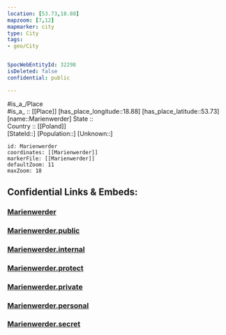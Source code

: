 ```yaml
---
location: [53.73,18.88] 
mapzoom: [7,12] 
mapmarker: city 
type: City
tags:
- geo/City


SpocWebEntityId: 32298
isDeleted: false
confidential: public

---
```

#is_a_/Place  
#is_a_ :: [[Place]] 
[has_place_longitude::18.88] 
[has_place_latitude::53.73] 
[name::Marienwerder] 
State ::  
Country :: [[Poland]]  
[StateId::] 
[Population::] 
[Unknown::] 


```leaflet
id: Marienwerder
coordinates: [[Marienwerder]] 
markerFile: [[Marienwerder]] 
defaultZoom: 11 
maxZoom: 18
```


## Confidential Links & Embeds: 

### [Marienwerder](/_Standards/Earth/Continent/Europe/Europe~East/Poland/Provinces~Poland/Pomeranian/City/Marienwerder.md) 

### [Marienwerder.public](/_public/Earth/Continent/Europe/Europe~East/Poland/Provinces~Poland/Pomeranian/City/Marienwerder.public.md) 

### [Marienwerder.internal](/_internal/Earth/Continent/Europe/Europe~East/Poland/Provinces~Poland/Pomeranian/City/Marienwerder.internal.md) 

### [Marienwerder.protect](/_protect/Earth/Continent/Europe/Europe~East/Poland/Provinces~Poland/Pomeranian/City/Marienwerder.protect.md) 

### [Marienwerder.private](/_private/Earth/Continent/Europe/Europe~East/Poland/Provinces~Poland/Pomeranian/City/Marienwerder.private.md) 

### [Marienwerder.personal](/_personal/Earth/Continent/Europe/Europe~East/Poland/Provinces~Poland/Pomeranian/City/Marienwerder.personal.md) 

### [Marienwerder.secret](/_secret/Earth/Continent/Europe/Europe~East/Poland/Provinces~Poland/Pomeranian/City/Marienwerder.secret.md)

